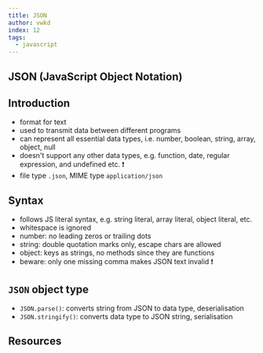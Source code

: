 ```yaml
---
title: JSON
author: vwkd
index: 12
tags:
  - javascript
---
```

## JSON (JavaScript Object Notation)



## Introduction

- format for text
- used to transmit data between different programs
- can represent all essential data types, i.e. number, boolean, string, array, object, null
- doesn't support any other data types, e.g. function, date, regular expression, and undefined etc. ❗
- file type `.json`, MIME type `application/json`



## Syntax

- follows JS literal syntax, e.g. string literal, array literal, object literal, etc.
- whitespace is ignored
- number: no leading zeros or trailing dots
- string: double quotation marks only, escape chars are allowed
- object: keys as strings, no methods since they are functions
- beware: only one missing comma makes JSON text invalid ❗️



## `JSON` object type

- `JSON.parse()`: converts string from JSON to data type, deserialisation
- `JSON.stringify()`: converts data type to JSON string, serialisation



## Resources